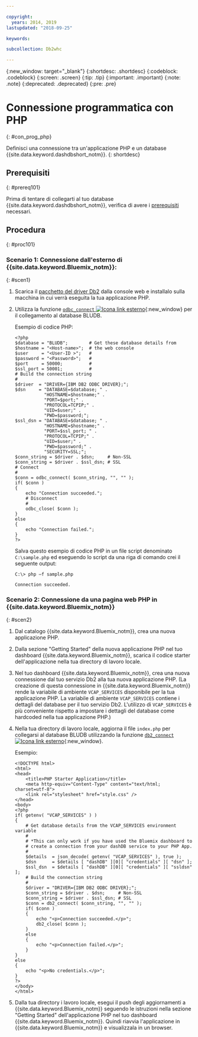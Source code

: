 ```yaml
---

copyright:
  years: 2014, 2019
lastupdated: "2018-09-25"

keywords:

subcollection: Db2whc

---
```


<!-- Attribute definitions --> 
{:new_window: target="_blank"}
{:shortdesc: .shortdesc}
{:codeblock: .codeblock}
{:screen: .screen}
{:tip: .tip}
{:important: .important}
{:note: .note}
{:deprecated: .deprecated}
{:pre: .pre}

# Connessione programmatica con PHP
{: #con_prog_php}

Definisci una connessione tra un'applicazione PHP e un database {{site.data.keyword.dashdbshort_notm}}.
{: shortdesc}

## Prerequisiti
{: #prereq101}

Prima di tentare di collegarti al tuo database {{site.data.keyword.dashdbshort_notm}}, verifica di avere i [prerequisiti](/docs/services/Db2whc/connecting?topic=Db2whc-connect_ov#prereqs) necessari.

<!-- Before you can connect to your database, you must perform the following steps:

- [Verify prerequisites](prereqs.html), including installing driver packages, configuring your local environment, and downloading SSL certificates (if needed)
- Collect [connection information](credentials.html), including database details such as host name and port numbers, and connection credentials such as user ID and password -->

## Procedura
{: #proc101}

### Scenario 1: Connessione dall'esterno di {{site.data.keyword.Bluemix_notm}}:
{: #scen1}

1. Scarica il [pacchetto del driver Db2](/docs/services/Db2whc?topic=Db2whc-dr_pkg#dr_pkg) dalla console web e installalo sulla macchina in cui verrà eseguita la tua applicazione PHP.
                
2. Utilizza la funzione [`odbc_connect` ![Icona link esterno](../../../icons/launch-glyph.svg "Icona link esterno")](http://php.net/manual/en/function.odbc-connect.php){:new_window} per il collegamento al database BLUDB.
    
   Esempio di codice PHP:

   ```
   <?php
   $database = "BLUDB";        # Get these database details from
   $hostname = "<Host-name>";  # the web console
   $user     = "<User-ID >";   #
   $password = "<Password>";   #
   $port     = 50000;          #
   $ssl_port = 50001;          #
   # Build the connection string
   #
   $driver  = "DRIVER={IBM DB2 ODBC DRIVER};";
   $dsn     = "DATABASE=$database; " .
              "HOSTNAME=$hostname;" .
              "PORT=$port;" .
              "PROTOCOL=TCPIP;" .
              "UID=$user;" .
              "PWD=$password;";
   $ssl_dsn = "DATABASE=$database; " .
              "HOSTNAME=$hostname;" .
              "PORT=$ssl_port; " .
              "PROTOCOL=TCPIP;" .
              "UID=$user;" .
              "PWD=$password;" .
              "SECURITY=SSL;";
   $conn_string = $driver . $dsn;     # Non-SSL
   $conn_string = $driver . $ssl_dsn; # SSL
   # Connect
   #
   $conn = odbc_connect( $conn_string, "", "" );
   if( $conn )
   {
       echo "Connection succeeded.";
       # Disconnect
       #
       odbc_close( $conn );
   }
   else
   {
       echo "Connection failed.";
   }
   ?>
   ```

   Salva questo esempio di codice PHP in un file script denominato `C:\sample.php` ed eseguendo lo script da una riga di comando crei il seguente output:

   ```
   C:\> php –f sample.php

   Connection succeeded.
   ```

### Scenario 2: Connessione da una pagina web PHP in {{site.data.keyword.Bluemix_notm}}
{: #scen2}

1. Dal catalogo {{site.data.keyword.Bluemix_notm}}, crea una nuova applicazione PHP.
        
2. Dalla sezione "Getting Started" della nuova applicazione PHP nel tuo dashboard {{site.data.keyword.Bluemix_notm}}, scarica il codice starter dell'applicazione nella tua directory di lavoro locale.
        
3. Nel tuo dashboard {{site.data.keyword.Bluemix_notm}}, crea una nuova connessione dal tuo servizio Db2 alla tua nuova applicazione PHP. (La creazione di questa connessione in {{site.data.keyword.Bluemix_notm}} rende la variabile di ambiente `VCAP_SERVICES` disponibile per la tua applicazione PHP. La variabile di ambiente `VCAP_SERVICES` contiene i dettagli del database per il tuo servizio Db2. L'utilizzo di `VCAP_SERVICES` è più conveniente rispetto a impostare i dettagli del database come hardcoded nella tua applicazione PHP.)
        
4. Nella tua directory di lavoro locale, aggiorna il file `index.php` per collegarsi al database BLUDB utilizzando la funzione [`db2_connect` ![Icona link esterno](../../../icons/launch-glyph.svg "Icona link esterno")](http://php.net/manual/en/function.db2-connect.php){:new_window}.
        
   Esempio:

   ```
   <!DOCTYPE html>
   <html>
   <head>
       <title>PHP Starter Application</title>
       <meta http-equiv="Content-Type" content="text/html; charset=utf-8">
       <link rel="stylesheet" href="style.css" />
   </head>
   <body>
   <?php
   if( getenv( "VCAP_SERVICES" ) )
   {
       # Get database details from the VCAP_SERVICES environment variable
       #
       # *This can only work if you have used the Bluemix dashboard to 
       # create a connection from your dashDB service to your PHP App.
       #
       $details  = json_decode( getenv( "VCAP_SERVICES" ), true );
       $dsn      = $details [ "dashDB" ][0][ "credentials" ][ "dsn" ];
       $ssl_dsn  = $details [ "dashDB" ][0][ "credentials" ][ "ssldsn" ];
       # Build the connection string
       #
       $driver = "DRIVER={IBM DB2 ODBC DRIVER};";
       $conn_string = $driver . $dsn;     # Non-SSL
       $conn_string = $driver . $ssl_dsn; # SSL
       $conn = db2_connect( $conn_string, "", "" );
       if( $conn )
       {
           echo "<p>Connection succeeded.</p>";
           db2_close( $conn );
       }
       else
       {
           echo "<p>Connection failed.</p>";
       }
   }
   else
   {
       echo "<p>No credentials.</p>";
   }
   ?>
   </body>
   </html>
   ```

5. Dalla tua directory i lavoro locale, esegui il push degli aggiornamenti a {{site.data.keyword.Bluemix_notm}} seguendo le istruzioni nella sezione "Getting Started" dell'applicazione PHP nel tuo dashboard {{site.data.keyword.Bluemix_notm}}. Quindi riavvia l'applicazione in {{site.data.keyword.Bluemix_notm}} e visualizzala in un browser.



